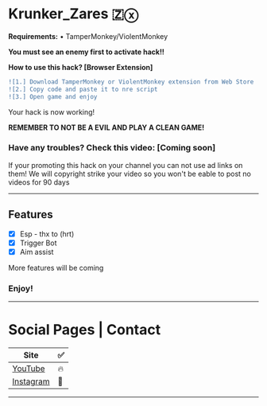 # Krunker_Zares 🇿ⓧ

<b>Requirements:</b> • TamperMonkey/ViolentMonkey</br>

**You must see an enemy first to activate hack!!**

**How to use this hack? [Browser Extension]**
```diff
![1.] Download TamperMonkey or ViolentMonkey extension from Web Store
![2.] Copy code and paste it to nre script
![3.] Open game and enjoy
```
Your hack is now working!

**REMEMBER TO NOT BE A EVIL AND PLAY A CLEAN GAME!**

### Have any troubles? Check this video: [Coming soon]

If your promoting this hack on your channel you can not use ad links on them! We will copyright strike your video so you won't be eable to post no videos for 90 days
______________________________________________________________________________
## Features

- [x] Esp - thx to (hrt)
- [x] Trigger Bot
- [x] Aim assist

More features will be coming

### Enjoy!
______________________________________________________________________________
# Social Pages | Contact

| Site | ✅ |
| --- | --- |
| [YouTube](https://www.youtube.com/channel/UCLxuarUbS3qzUy2SpLf3WEg) |   🔥  |
| [Instagram](https://www.instagram.com/zaresplusx/) |  📸  |
______________________________________________________________________________
